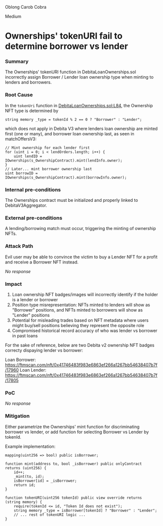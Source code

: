 Oblong Carob Cobra

Medium

# Ownerships' tokenURI fail to determine borrower vs lender

### Summary

The Ownerships' tokenURI function in DebitaLoanOwnerships.sol incorrectly assign Borrower / Lender loan ownership type when minting to lenders and borrowers.

### Root Cause

In the `tokenUri` function in [DebitaLoanOwnerships.sol:L84](https://github.com/sherlock-audit/2024-11-debita-finance-v3/blob/main/Debita-V3-Contracts/contracts/DebitaLoanOwnerships.sol#L84), the Ownership NFT type is determined by
```solidity
string memory _type = tokenId % 2 == 0 ? "Borrower" : "Lender"; 
```
which does not apply in Debita V3 where lenders loan ownership are minted first (one or many), and borrower loan ownership last, as seen in matchOffersV3:
```solidity
// Mint ownership for each lender first
for (uint i = 0; i < lendOrders.length; i++) {
    uint lendID = IOwnerships(s_OwnershipContract).mint(lendInfo.owner);
}
// Later... mint borrower ownership last
uint borrowID = IOwnerships(s_OwnershipContract).mint(borrowInfo.owner);
```

### Internal pre-conditions

The Ownerships contract must be initialized and properly linked to DebitaV3Aggregator.

### External pre-conditions

A lending/borrowing match must occur, triggering the minting of ownership NFTs.

### Attack Path

Evil user may be able to convince the victim to buy a Lender NFT for a profit  and receive a Borrower NFT instead.

_No response_

### Impact

1. Loan ownership NFT badges/images will incorrectly identify if the holder is a lender or borrower
2. Position type misrepresentation: NFTs minted to lenders will show as "Borrower" positions, and NFTs minted to borrowers will show as "Lender" positions
3. Potential for misleading trades based on NFT metadata where users might buy/sell positions believing they represent the opposite role
4. Compromised historical record accuracy of who was lender vs borrower in past loans

For the sake of reference, below are two Debita v2 ownership NFT badges correcty dispaying lender vs borrower:

Loan Borrower: https://ftmscan.com/nft/0x41746483f983e6863ef266a1267bb54638407b7f/17960
Loan Lender: https://ftmscan.com/nft/0x41746483f983e6863ef266a1267bb54638407b7f/17805

### PoC

_No response_

### Mitigation

Either parametrize the Ownerships' mint function for discriminating borrower vs lender, or add function for selecting Borrower vs Lender by tokenId.

Example implementation:

```solidity
mapping(uint256 => bool) public isBorrower;

function mint(address to, bool _isBorrower) public onlyContract returns (uint256) {
    id++;
    _mint(to, id);
    isBorrower[id] = _isBorrower;
    return id;
}

function tokenURI(uint256 tokenId) public view override returns (string memory) {
    require(tokenId <= id, "Token Id does not exist");
    string memory _type = isBorrower[tokenId] ? "Borrower" : "Lender";
    // ... rest of tokenURI logic ...
}
```